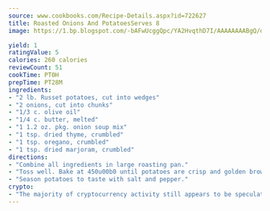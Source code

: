 ```yaml
---
source: www.cookbooks.com/Recipe-Details.aspx?id=722627
title: Roasted Onions And PotatoesServes 8  
image: https://1.bp.blogspot.com/-bAFwUcggQpc/YA2HvqthD7I/AAAAAAAABgQ/dGGityjUeSk5WIgvhJroHVt7XYoXF2qygCLcBGAsYHQ/s320/10.png

yield: 1
ratingValue: 5
calories: 260 calories
reviewCount: 51
cookTime: PT0H
prepTime: PT28M
ingredients:
- "2 lb. Russet potatoes, cut into wedges"
- "2 onions, cut into chunks"
- "1/3 c. olive oil"
- "1/4 c. butter, melted"
- "1 1.2 oz. pkg. onion soup mix"
- "1 tsp. dried thyme, crumbled"
- "1 tsp. oregano, crumbled"
- "1 tsp. dried marjoram, crumbled"
directions:
- "Combine all ingredients in large roasting pan."
- "Toss well. Bake at 450u00b0 until potatoes are crisp and golden brown, stirring occasionally, about 1 1/4 hours."
- "Season potatoes to taste with salt and pepper."
crypto:
- "The majority of cryptocurrency activity still appears to be speculative."
---
```

